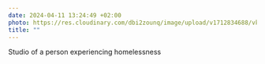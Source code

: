 ```yaml
---
date: 2024-04-11 13:24:49 +02:00
photo: https://res.cloudinary.com/dbi2zounq/image/upload/v1712834688/vk7ik4die6yagtjc4upg.jpg
title: ""
---
```

Studio of a person experiencing homelessness
